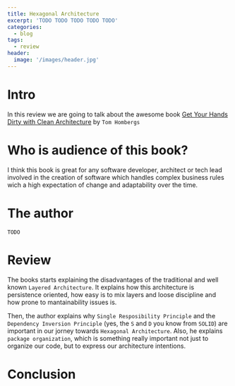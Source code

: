 ```yaml
---
title: Hexagonal Architecture
excerpt: 'TODO TODO TODO TODO TODO'
categories:
  - blog
tags:
  - review
header:
  image: '/images/header.jpg'
---
```


# Intro

In this review we are going to talk about the awesome book [Get Your Hands Dirty with Clean Architecture]() by `Tom Hombergs`

# Who is audience of this book?

I think this book is great for any software developer, architect or tech lead involved in the creation of software which handles complex business rules wich a high expectation of change and adaptability over the time.

# The author

`TODO`

# Review

The books starts explaining the disadvantages of the traditional and well known `Layered Architecture`. It explains how this architecture is persistence oriented, how easy is to mix layers and loose discipline and how prone to mantainability issues is.

Then, the author explains why `Single Resposibility Principle` and the `Dependency Inversion Principle` (yes, the `S` and `D` you know from `SOLID`) are important in our jorney towards `Hexagonal Architecture`. Also, he explains `package organization`, which is something really important not just to organize our code, but to express our architecture intentions.

# Conclusion

